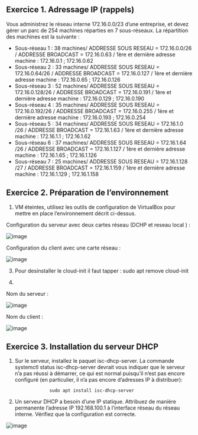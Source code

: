 ## Exercice 1. Adressage IP (rappels)

Vous administrez le réseau interne 172.16.0.0/23 d’une entreprise, et devez gérer un parc de 254 machines
réparties en 7 sous-réseaux. La répartition des machines est la suivante :


- Sous-réseau 1 : 38 machines/ ADDRESSE SOUS RESEAU = 172.16.0.0/26 / ADDRESSE BROADCAST = 172.16.0.63 / 1ère et dernière adresse machine : 172.16.0.1 ; 172.16.0.62
- Sous-réseau 2 : 33 machines/ ADDRESSE SOUS RESEAU = 172.16.0.64/26 / ADDRESSE BROADCAST = 172.16.0.127 / 1ère et dernière adresse machine : 172.16.0.65 ; 172.16.0.126
- Sous-réseau 3 : 52 machines/ ADDRESSE SOUS RESEAU = 172.16.0.128/26 / ADDRESSE BROADCAST = 172.16.0.191 / 1ère et dernière adresse machine : 172.16.0.129 ; 172.16.0.190
- Sous-réseau 4 : 35 machines/ ADDRESSE SOUS RESEAU = 172.16.0.192/26 / ADDRESSE BROADCAST = 172.16.0.255 / 1ère et dernière adresse machine : 172.16.0.193 ; 172.16.0.254
- Sous-réseau 5 : 34 machines/ ADDRESSE SOUS RESEAU = 172.16.1.0 /26 / ADDRESSE BROADCAST = 172.16.1.63 / 1ère et dernière adresse machine : 172.16.1.1 ; 172.16.1.62
- Sous-réseau 6 : 37 machines/ ADDRESSE SOUS RESEAU = 172.16.1.64 /26 / ADDRESSE BROADCAST = 172.16.1.127 / 1ère et dernière adresse machine : 172.16.1.65 ; 172.16.1.126
- Sous-réseau 7 : 25 machines/ ADDRESSE SOUS RESEAU = 172.16.1.128 /27 / ADDRESSE BROADCAST = 172.16.1.159 / 1ère et dernière adresse machine : 172.16.1.129 ; 172.16.1.158

## Exercice 2. Préparation de l’environnement

1. VM éteintes, utilisez les outils de configuration de VirtualBox pour mettre en place l’environnement
décrit ci-dessus.

Configuration du serveur avec deux cartes réseau (DCHP et reseau local ) :

![image](https://user-images.githubusercontent.com/80455696/193029055-1ede88a8-2bf7-4f5b-8d3c-07a6caa883f4.png)

Configuration du client avec une carte réseau :

![image](https://user-images.githubusercontent.com/80455696/193029550-3f4fe7c4-194e-4c9a-98e8-c1c2999b5242.png)

3. Pour desinstaller le cloud-init il faut tapper :
          sudo apt remove cloud-init

4. 

Nom du serveur :

![image](https://user-images.githubusercontent.com/80455696/193036429-2b31a9b2-2fc5-4fce-9b54-c075548a5f62.png)

Nom du client :

![image](https://user-images.githubusercontent.com/80455696/193036677-b999594e-880b-4408-ad51-37686e1154c9.png)


## Exercice 3. Installation du serveur DHCP

1. Sur le serveur, installez le paquet isc-dhcp-server. La commande systemctl status isc-dhcp-server devrait vous indiquer que le serveur n’a pas réussi à démarrer, ce qui est normal puisqu’il n’est pas encore configuré (en particulier, il n’a pas encore d’adresses IP à distribuer):

                    sudo apt install isc-dhcp-server                    


2. Un serveur DHCP a besoin d’une IP statique. Attribuez de manière permanente l’adresse IP 192.168.100.1 à l’interface réseau du réseau interne. Vérifiez que la configuration est correcte.

![image](https://user-images.githubusercontent.com/80455696/193046521-8fb629a0-2704-458e-817c-79c78a40164c.png)
